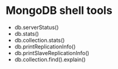 # MongoDB shell tools

* db.serverStatus()
* db.stats()
* db.collection.stats()
* db.printReplicationInfo()
* db.printSlaveReplicationInfo()
* db.collection.find().explain()








